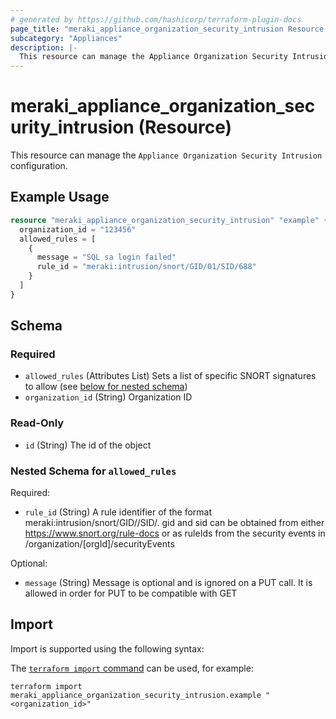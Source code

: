 ```yaml
---
# generated by https://github.com/hashicorp/terraform-plugin-docs
page_title: "meraki_appliance_organization_security_intrusion Resource - terraform-provider-meraki"
subcategory: "Appliances"
description: |-
  This resource can manage the Appliance Organization Security Intrusion configuration.
---
```


# meraki_appliance_organization_security_intrusion (Resource)

This resource can manage the `Appliance Organization Security Intrusion` configuration.

## Example Usage

```terraform
resource "meraki_appliance_organization_security_intrusion" "example" {
  organization_id = "123456"
  allowed_rules = [
    {
      message = "SQL sa login failed"
      rule_id = "meraki:intrusion/snort/GID/01/SID/688"
    }
  ]
}
```

<!-- schema generated by tfplugindocs -->
## Schema

### Required

- `allowed_rules` (Attributes List) Sets a list of specific SNORT signatures to allow (see [below for nested schema](#nestedatt--allowed_rules))
- `organization_id` (String) Organization ID

### Read-Only

- `id` (String) The id of the object

<a id="nestedatt--allowed_rules"></a>
### Nested Schema for `allowed_rules`

Required:

- `rule_id` (String) A rule identifier of the format meraki:intrusion/snort/GID//SID/. gid and sid can be obtained from either https://www.snort.org/rule-docs or as ruleIds from the security events in /organization/[orgId]/securityEvents

Optional:

- `message` (String) Message is optional and is ignored on a PUT call. It is allowed in order for PUT to be compatible with GET

## Import

Import is supported using the following syntax:

The [`terraform import` command](https://developer.hashicorp.com/terraform/cli/commands/import) can be used, for example:

```shell
terraform import meraki_appliance_organization_security_intrusion.example "<organization_id>"
```
